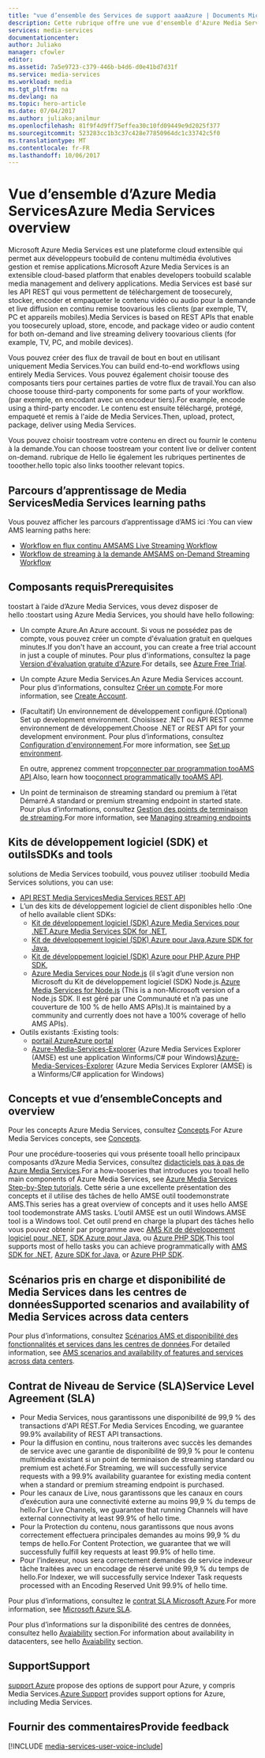 ```yaml
---
title: "vue d’ensemble des Services de support aaaAzure | Documents Microsoft"
description: Cette rubrique offre une vue d'ensemble d'Azure Media Services
services: media-services
documentationcenter: 
author: Juliako
manager: cfowler
editor: 
ms.assetid: 7a5e9723-c379-446b-b4d6-d0e41bd7d31f
ms.service: media-services
ms.workload: media
ms.tgt_pltfrm: na
ms.devlang: na
ms.topic: hero-article
ms.date: 07/04/2017
ms.author: juliako;anilmur
ms.openlocfilehash: 81f9f4d9ff75effea30c10fd09449e9d2025f377
ms.sourcegitcommit: 523283cc1b3c37c428e77850964dc1c33742c5f0
ms.translationtype: MT
ms.contentlocale: fr-FR
ms.lasthandoff: 10/06/2017
---
```

# <a name="azure-media-services-overview"></a><span data-ttu-id="56b64-103">Vue d’ensemble d’Azure Media Services</span><span class="sxs-lookup"><span data-stu-id="56b64-103">Azure Media Services overview</span></span> 

<span data-ttu-id="56b64-104">Microsoft Azure Media Services est une plateforme cloud extensible qui permet aux développeurs toobuild de contenu multimédia évolutives gestion et remise applications.</span><span class="sxs-lookup"><span data-stu-id="56b64-104">Microsoft Azure Media Services is an extensible cloud-based platform that enables developers toobuild scalable media management and delivery applications.</span></span> <span data-ttu-id="56b64-105">Media Services est basé sur les API REST qui vous permettent de téléchargement de toosecurely, stocker, encoder et empaqueter le contenu vidéo ou audio pour la demande et live diffusion en continu remise toovarious les clients (par exemple, TV, PC et appareils mobiles).</span><span class="sxs-lookup"><span data-stu-id="56b64-105">Media Services is based on REST APIs that enable you toosecurely upload, store, encode, and package video or audio content for both on-demand and live streaming delivery toovarious clients (for example, TV, PC, and mobile devices).</span></span>

<span data-ttu-id="56b64-106">Vous pouvez créer des flux de travail de bout en bout en utilisant uniquement Media Services.</span><span class="sxs-lookup"><span data-stu-id="56b64-106">You can build end-to-end workflows using entirely Media Services.</span></span> <span data-ttu-id="56b64-107">Vous pouvez également choisir toouse des composants tiers pour certaines parties de votre flux de travail.</span><span class="sxs-lookup"><span data-stu-id="56b64-107">You can also choose toouse third-party components for some parts of your workflow.</span></span> <span data-ttu-id="56b64-108">(par exemple, en encodant avec un encodeur tiers).</span><span class="sxs-lookup"><span data-stu-id="56b64-108">For example, encode using a third-party encoder.</span></span> <span data-ttu-id="56b64-109">Le contenu est ensuite téléchargé, protégé, empaqueté et remis à l'aide de Media Services.</span><span class="sxs-lookup"><span data-stu-id="56b64-109">Then, upload, protect, package, deliver using Media Services.</span></span>

<span data-ttu-id="56b64-110">Vous pouvez choisir toostream votre contenu en direct ou fournir le contenu à la demande.</span><span class="sxs-lookup"><span data-stu-id="56b64-110">You can choose toostream your content live or deliver content on-demand.</span></span> <span data-ttu-id="56b64-111">rubrique de Hello lie également les rubriques pertinentes de tooother.</span><span class="sxs-lookup"><span data-stu-id="56b64-111">hello topic also links tooother relevant topics.</span></span>

## <a name="media-services-learning-paths"></a><span data-ttu-id="56b64-112">Parcours d’apprentissage de Media Services</span><span class="sxs-lookup"><span data-stu-id="56b64-112">Media Services learning paths</span></span>
<span data-ttu-id="56b64-113">Vous pouvez afficher les parcours d’apprentissage d’AMS ici :</span><span class="sxs-lookup"><span data-stu-id="56b64-113">You can view AMS learning paths here:</span></span>

* [<span data-ttu-id="56b64-114">Workflow en flux continu AMS</span><span class="sxs-lookup"><span data-stu-id="56b64-114">AMS Live Streaming Workflow</span></span>](https://azure.microsoft.com/documentation/learning-paths/media-services-streaming-live/)
* [<span data-ttu-id="56b64-115">Workflow de streaming à la demande AMS</span><span class="sxs-lookup"><span data-stu-id="56b64-115">AMS on-Demand Streaming Workflow</span></span>](https://azure.microsoft.com/documentation/learning-paths/media-services-streaming-on-demand/)

## <a name="prerequisites"></a><span data-ttu-id="56b64-116">Composants requis</span><span class="sxs-lookup"><span data-stu-id="56b64-116">Prerequisites</span></span>

<span data-ttu-id="56b64-117">toostart à l’aide d’Azure Media Services, vous devez disposer de hello :</span><span class="sxs-lookup"><span data-stu-id="56b64-117">toostart using Azure Media Services, you should have hello following:</span></span>

* <span data-ttu-id="56b64-118">Un compte Azure.</span><span class="sxs-lookup"><span data-stu-id="56b64-118">An Azure account.</span></span> <span data-ttu-id="56b64-119">Si vous ne possédez pas de compte, vous pouvez créer un compte d'évaluation gratuit en quelques minutes.</span><span class="sxs-lookup"><span data-stu-id="56b64-119">If you don't have an account, you can create a free trial account in just a couple of minutes.</span></span> <span data-ttu-id="56b64-120">Pour plus d'informations, consultez la page [Version d'évaluation gratuite d'Azure](https://azure.microsoft.com).</span><span class="sxs-lookup"><span data-stu-id="56b64-120">For details, see [Azure Free Trial](https://azure.microsoft.com).</span></span>
* <span data-ttu-id="56b64-121">Un compte Azure Media Services.</span><span class="sxs-lookup"><span data-stu-id="56b64-121">An Azure Media Services account.</span></span> <span data-ttu-id="56b64-122">Pour plus d’informations, consultez [Créer un compte](media-services-portal-create-account.md).</span><span class="sxs-lookup"><span data-stu-id="56b64-122">For more information, see [Create Account](media-services-portal-create-account.md).</span></span>
* <span data-ttu-id="56b64-123">(Facultatif) Un environnement de développement configuré.</span><span class="sxs-lookup"><span data-stu-id="56b64-123">(Optional) Set up development environment.</span></span> <span data-ttu-id="56b64-124">Choisissez .NET ou API REST comme environnement de développement.</span><span class="sxs-lookup"><span data-stu-id="56b64-124">Choose .NET or REST API for your development environment.</span></span> <span data-ttu-id="56b64-125">Pour plus d’informations, consultez [Configuration d'environnement](media-services-dotnet-how-to-use.md).</span><span class="sxs-lookup"><span data-stu-id="56b64-125">For more information, see [Set up environment](media-services-dotnet-how-to-use.md).</span></span>

    <span data-ttu-id="56b64-126">En outre, apprenez comment trop[connecter par programmation tooAMS API](media-services-use-aad-auth-to-access-ams-api.md).</span><span class="sxs-lookup"><span data-stu-id="56b64-126">Also, learn how too[connect  programmatically tooAMS API](media-services-use-aad-auth-to-access-ams-api.md).</span></span>
* <span data-ttu-id="56b64-127">Un point de terminaison de streaming standard ou premium à l’état Démarré.</span><span class="sxs-lookup"><span data-stu-id="56b64-127">A standard or premium streaming endpoint in started state.</span></span>  <span data-ttu-id="56b64-128">Pour plus d’informations, consultez [Gestion des points de terminaison de streaming](media-services-portal-manage-streaming-endpoints.md).</span><span class="sxs-lookup"><span data-stu-id="56b64-128">For more information, see [Managing streaming endpoints](media-services-portal-manage-streaming-endpoints.md)</span></span>

## <a name="sdks-and-tools"></a><span data-ttu-id="56b64-129">Kits de développement logiciel (SDK) et outils</span><span class="sxs-lookup"><span data-stu-id="56b64-129">SDKs and tools</span></span>

<span data-ttu-id="56b64-130">solutions de Media Services toobuild, vous pouvez utiliser :</span><span class="sxs-lookup"><span data-stu-id="56b64-130">toobuild Media Services solutions, you can use:</span></span>

* [<span data-ttu-id="56b64-131">API REST Media Services</span><span class="sxs-lookup"><span data-stu-id="56b64-131">Media Services REST API</span></span>](https://docs.microsoft.com/rest/api/media/operations/azure-media-services-rest-api-reference)
* <span data-ttu-id="56b64-132">L’un des kits de développement logiciel de client disponibles hello :</span><span class="sxs-lookup"><span data-stu-id="56b64-132">One of hello available client SDKs:</span></span>
    * <span data-ttu-id="56b64-133">[Kit de développement logiciel (SDK) Azure Media Services pour .NET](https://github.com/Azure/azure-sdk-for-media-services),</span><span class="sxs-lookup"><span data-stu-id="56b64-133">[Azure Media Services SDK for .NET](https://github.com/Azure/azure-sdk-for-media-services),</span></span>
    * <span data-ttu-id="56b64-134">[Kit de développement logiciel (SDK) Azure pour Java](https://github.com/Azure/azure-sdk-for-java),</span><span class="sxs-lookup"><span data-stu-id="56b64-134">[Azure SDK for Java](https://github.com/Azure/azure-sdk-for-java),</span></span>
    * <span data-ttu-id="56b64-135">[Kit de développement logiciel (SDK) Azure pour PHP](https://github.com/Azure/azure-sdk-for-php),</span><span class="sxs-lookup"><span data-stu-id="56b64-135">[Azure PHP SDK](https://github.com/Azure/azure-sdk-for-php),</span></span>
    * <span data-ttu-id="56b64-136">[Azure Media Services pour Node.js](https://github.com/michelle-becker/node-ams-sdk/blob/master/lib/request.js) (il s’agit d’une version non Microsoft du Kit de développement logiciel (SDK) Node.js.</span><span class="sxs-lookup"><span data-stu-id="56b64-136">[Azure Media Services for Node.js](https://github.com/michelle-becker/node-ams-sdk/blob/master/lib/request.js) (This is a non-Microsoft version of a Node.js SDK.</span></span> <span data-ttu-id="56b64-137">Il est géré par une Communauté et n’a pas une couverture de 100 % de hello AMS APIs).</span><span class="sxs-lookup"><span data-stu-id="56b64-137">It is maintained by a community and currently does not have a 100% coverage of hello AMS APIs).</span></span>
* <span data-ttu-id="56b64-138">Outils existants :</span><span class="sxs-lookup"><span data-stu-id="56b64-138">Existing tools:</span></span>
    * [<span data-ttu-id="56b64-139">portail Azure</span><span class="sxs-lookup"><span data-stu-id="56b64-139">Azure portal</span></span>](https://portal.azure.com/)
    * <span data-ttu-id="56b64-140">[Azure-Media-Services-Explorer](https://github.com/Azure/Azure-Media-Services-Explorer) (Azure Media Services Explorer (AMSE) est une application Winforms/C# pour Windows)</span><span class="sxs-lookup"><span data-stu-id="56b64-140">[Azure-Media-Services-Explorer](https://github.com/Azure/Azure-Media-Services-Explorer) (Azure Media Services Explorer (AMSE) is a Winforms/C# application for Windows)</span></span>

## <a name="concepts-and-overview"></a><span data-ttu-id="56b64-141">Concepts et vue d’ensemble</span><span class="sxs-lookup"><span data-stu-id="56b64-141">Concepts and overview</span></span>
<span data-ttu-id="56b64-142">Pour les concepts Azure Media Services, consultez [Concepts](media-services-concepts.md).</span><span class="sxs-lookup"><span data-stu-id="56b64-142">For Azure Media Services concepts, see [Concepts](media-services-concepts.md).</span></span>

<span data-ttu-id="56b64-143">Pour une procédure-tooseries qui vous présente tooall hello principaux composants d’Azure Media Services, consultez [didacticiels pas à pas de Azure Media Services](https://docs.com/fukushima-shigeyuki/3439/english-azure-media-services-step-by-step-series).</span><span class="sxs-lookup"><span data-stu-id="56b64-143">For a how-tooseries that introduces you tooall hello main components of Azure Media Services, see [Azure Media Services Step-by-Step tutorials](https://docs.com/fukushima-shigeyuki/3439/english-azure-media-services-step-by-step-series).</span></span> <span data-ttu-id="56b64-144">Cette série a une excellente présentation des concepts et il utilise des tâches de hello AMSE outil toodemonstrate AMS.</span><span class="sxs-lookup"><span data-stu-id="56b64-144">This series has a great overview of concepts and it uses hello AMSE tool toodemonstrate AMS tasks.</span></span> <span data-ttu-id="56b64-145">L’outil AMSE est un outil Windows.</span><span class="sxs-lookup"><span data-stu-id="56b64-145">AMSE tool is a Windows tool.</span></span> <span data-ttu-id="56b64-146">Cet outil prend en charge la plupart des tâches hello vous pouvez obtenir par programme avec [AMS Kit de développement logiciel pour .NET](https://github.com/Azure/azure-sdk-for-media-services), [SDK Azure pour Java](https://github.com/Azure/azure-sdk-for-java), ou [Azure PHP SDK](https://github.com/Azure/azure-sdk-for-php).</span><span class="sxs-lookup"><span data-stu-id="56b64-146">This tool supports most of hello tasks you can achieve programmatically with [AMS SDK for .NET](https://github.com/Azure/azure-sdk-for-media-services), [Azure SDK for Java](https://github.com/Azure/azure-sdk-for-java), or  [Azure PHP SDK](https://github.com/Azure/azure-sdk-for-php).</span></span>

## <a name="supported-scenarios-and-availability-of-media-services-across-data-centers"></a><span data-ttu-id="56b64-147">Scénarios pris en charge et disponibilité de Media Services dans les centres de données</span><span class="sxs-lookup"><span data-stu-id="56b64-147">Supported scenarios and availability of Media Services across data centers</span></span>

<span data-ttu-id="56b64-148">Pour plus d’informations, consultez [Scénarios AMS et disponibilité des fonctionnalités et services dans les centres de données](scenarios-and-availability.md).</span><span class="sxs-lookup"><span data-stu-id="56b64-148">For detailed information, see [AMS scenarios and availability of features and services across data centers](scenarios-and-availability.md).</span></span>

## <a name="service-level-agreement-sla"></a><span data-ttu-id="56b64-149">Contrat de Niveau de Service (SLA)</span><span class="sxs-lookup"><span data-stu-id="56b64-149">Service Level Agreement (SLA)</span></span>

* <span data-ttu-id="56b64-150">Pour Media Services, nous garantissons une disponibilité de 99,9 % des transactions d'API REST.</span><span class="sxs-lookup"><span data-stu-id="56b64-150">For Media Services Encoding, we guarantee 99.9% availability of REST API transactions.</span></span>
* <span data-ttu-id="56b64-151">Pour la diffusion en continu, nous traiterons avec succès les demandes de service avec une garantie de disponibilité de 99,9 % pour le contenu multimédia existant si un point de terminaison de streaming standard ou premium est acheté.</span><span class="sxs-lookup"><span data-stu-id="56b64-151">For Streaming, we will successfully service requests with a 99.9% availability guarantee for existing media content when a standard or premium streaming endpoint is purchased.</span></span>
* <span data-ttu-id="56b64-152">Pour les canaux de Live, nous garantissons que les canaux en cours d’exécution aura une connectivité externe au moins 99,9 % du temps de hello.</span><span class="sxs-lookup"><span data-stu-id="56b64-152">For Live Channels, we guarantee that running Channels will have external connectivity at least 99.9% of hello time.</span></span>
* <span data-ttu-id="56b64-153">Pour la Protection du contenu, nous garantissons que nous avons correctement effectuera principales demandes au moins 99,9 % du temps de hello.</span><span class="sxs-lookup"><span data-stu-id="56b64-153">For Content Protection, we guarantee that we will successfully fulfill key requests at least 99.9% of hello time.</span></span>
* <span data-ttu-id="56b64-154">Pour l’indexeur, nous sera correctement demandes de service indexeur tâche traitées avec un encodage de réservé unité 99,9 % du temps de hello.</span><span class="sxs-lookup"><span data-stu-id="56b64-154">For Indexer, we will successfully service Indexer Task requests processed with an Encoding Reserved Unit 99.9% of hello time.</span></span>

<span data-ttu-id="56b64-155">Pour plus d’informations, consultez le [contrat SLA Microsoft Azure](https://azure.microsoft.com/support/legal/sla/).</span><span class="sxs-lookup"><span data-stu-id="56b64-155">For more information, see [Microsoft Azure SLA](https://azure.microsoft.com/support/legal/sla/).</span></span>

<span data-ttu-id="56b64-156">Pour plus d’informations sur la disponibilité des centres de données, consultez hello [Avaiability](scenarios-and-availability.md#availability) section.</span><span class="sxs-lookup"><span data-stu-id="56b64-156">For information about availability in datacenters, see hello [Avaiability](scenarios-and-availability.md#availability) section.</span></span>

## <a name="support"></a><span data-ttu-id="56b64-157">Support</span><span class="sxs-lookup"><span data-stu-id="56b64-157">Support</span></span>

<span data-ttu-id="56b64-158">[support Azure](https://azure.microsoft.com/support/options/) propose des options de support pour Azure, y compris Media Services.</span><span class="sxs-lookup"><span data-stu-id="56b64-158">[Azure Support](https://azure.microsoft.com/support/options/) provides support options for Azure, including Media Services.</span></span>

## <a name="provide-feedback"></a><span data-ttu-id="56b64-159">Fournir des commentaires</span><span class="sxs-lookup"><span data-stu-id="56b64-159">Provide feedback</span></span>

[!INCLUDE [media-services-user-voice-include](../../includes/media-services-user-voice-include.md)]
